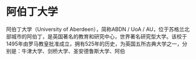 # 阿伯丁大学

阿伯丁大学（University of Aberdeen），简称ABDN / UoA / AU，位于苏格兰北部城市的阿伯丁，是英国著名的教育和研究中心，世界著名研究型大学。该校于1495年由罗马教皇批准成立，拥有525年的历史，为英国五所古典大学之一，分别是：牛津大学、剑桥大学、圣安德鲁斯大学、阿伯